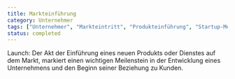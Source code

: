 ```yaml
---
title: Markteinführung
category: Unternehmer
tags: ["Unternehmer", "Markteintritt", "Produkteinführung", "Startup-Meilensteine"]
status: completed
---
```

Launch: Der Akt der Einführung eines neuen Produkts oder Dienstes auf dem Markt, markiert einen wichtigen Meilenstein in der Entwicklung eines Unternehmens und den Beginn seiner Beziehung zu Kunden.
